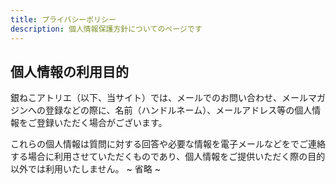 ```yaml
---
title: プライバシーポリシー
description: 個人情報保護方針についてのページです
---
```

## 個人情報の利用目的
銀ねこアトリエ（以下、当サイト）では、メールでのお問い合わせ、メールマガジンへの登録などの際に、名前（ハンドルネーム）、メールアドレス等の個人情報をご登録いただく場合がございます。

これらの個人情報は質問に対する回答や必要な情報を電子メールなどをでご連絡する場合に利用させていただくものであり、個人情報をご提供いただく際の目的以外では利用いたしません。
~ 省略 ~
